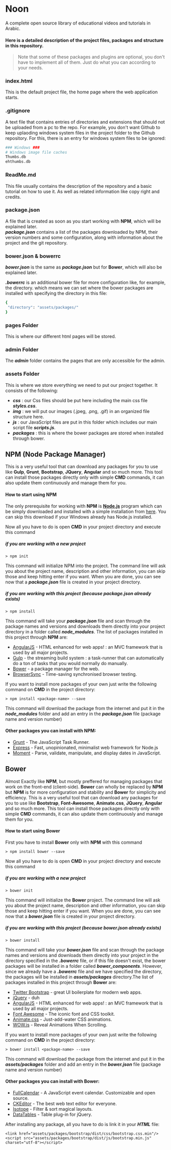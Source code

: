 # Noon

A complete open source library of educational videos and tutorials in Arabic.

#### Here is a detailed description of the project files, packages and structure in this repository.

>Note that some of these packages and plugins are optional, you don't have to implement all of them. Just do what you can according to your needs.

### index.html
This is the default project file, the home page where the web application starts.

### .gitignore
A text file that contains entries of directories and extensions that should not be uploaded from a pc to the repo. For example, you don't want Github to keep uplaoding windows system files in the project folder to the Github repository. For this, there is an entry for windows system files to be ignored:
```sh
### Windows ###
# Windows image file caches
Thumbs.db
ehthumbs.db
```

### ReadMe.md
This file usually contains the description of the repository and a basic tutorial on how to use it. As well as related information like copy right and credits.

### package.json
A file that is created as soon as you start working with **NPM**, which will be explained later.  
***package.json*** contains a list of the packages downloaded by NPM, their version numbers and some configuration, along with information about the project and the git repository.

### bower.json & bowerrc
***bower.json*** is the same as ***package.json*** but for **Bower**, which will also be explained later.

 ***.bowerrc*** is an additional bower file for more configuration like, for example, the directory. which means we can set where the bower packages are installed with specifying the directory in this file:
 ```sh
{
  "directory": "assets/packages/"
}
```

### pages Folder
This is where our different html pages will be stored.

### admin Folder
The ***admin*** folder contains the pages that are only accessible for the admin.

### assets Folder
This is where we store everything we need to put our project together. It consists of the following:

* ***css*** : our Css files should be put here including the main css file ***styles.css***.
* ***img*** : we will put our images (.jpeg, .png, .gif) in an organized file structure here.
* ***js*** : our JavaScript files are put in this folder which includes our main script file ***scripts.js***.
* ***packages*** : this is where the bower packages are stored when installed through bower.



## NPM (Node Package Manager)
This is a very useful tool that can download any packages for you to use like **Gulp**, **Grunt**, **Bootstrap**, **JQuery**, **Angular** and so much more. This tool can install those packages directly only with simple **CMD** commands, it can also update them continuously and manage them for you.

#### How to start using **NPM**
The only prerequisite for working with **NPM** is **[Node.js]** program which can be simply downloaded and installed with a simple installation from [here](https://nodejs.org/en/download/).
You can skip this download if your Windows already has Node.js installed.

Now all you have to do is open **CMD** in your project directory and execute this command
##### if you are working with a new project

    > npm init
This command will initialize NPM into the project. The command line will ask you about the project name, description and other information, you can skip those and keep hitting enter if you want.
When you are done, you can see now that a ***package.json*** file is created in your project directory.

##### if you are working with this project (because ***package.json*** already exists)

    > npm install
This command will take your ***package.json*** file and scan through the package names and versions and downloads them directly into your project directory in a folder called ***node_modules***. The list of packages installed in this project through **NPM** are:

* [AngularJS] - HTML enhanced for web apps! : an MVC framework that is used by all major projects.
* [Gulp] - the streaming build system : a task-runner that can automatically do a ton of tasks that you would normally do manually.
* [Bower] - a package manager for the web.
* [BrowserSync] - Time-saving synchronised browser testing.

If you want to install more packages of your own just write the following command on **CMD** in the project directory:

    > npm install <package-name> --save
This command will download the package from the internet and put it in the ***node_modules*** folder and add an entry in the ***package.json*** file (package name and version number)

#### Other packages you can install with **NPM**:
* [Grunt] - The JavaScript Task Runner.
* [Express] - Fast, unopinionated, minimalist web framework for Node.js
* [Moment] - Parse, validate, manipulate, and display dates in JavaScript.


## Bower
Almost Exactly like **NPM**, but mostly preffered for managing packages that work on the front-end (client-side). **Bower** can wholly be replaced by **NPM** but **NPM** is for more configuration and stability and **Bower** for simplicity and efficiency.
This is a very useful tool that can download any packages for you to use like **Bootstrap**, **Font-Awesome**, **Animate.css**, **JQuery**, **Angular** and so much more. This tool can install those packages directly only with simple **CMD** commands, it can also update them continuously and manage them for you.

#### How to start using **Bower**
First you have to install **Bower** only with **NPM** with this command

    > npm install bower --save
Now all you have to do is open **CMD** in your project directory and execute this command
##### if you are working with a new project

    > bower init
This command will initialize the **Bower** project. The command line will ask you about the project name, description and other information, you can skip those and keep hitting enter if you want.
When you are done, you can see now that a ***bower.json*** file is created in your project directory.

##### if you are working with this project (because ***bower.json*** already exists)

    > bower install
This command will take your ***bower.json*** file and scan through the package names and versions and downloads them directly into your project in the directory specified in the ***.bowerrc*** file, or if this file doesn't exist, the bower packages will be installed in a folder called ***bower_components***. However, since we already have a ***.bowerrc*** file and we have specified the directory, the packages will be installed in ***assets/packages*** directory.The list of packages installed in this project through **Bower** are:

* [Twitter Bootstrap] - great UI boilerplate for modern web apps.
* [jQuery] - duh
* [AngularJS] - HTML enhanced for web apps! : an MVC framework that is used by all major projects.
* [Font Awesome] - The iconic font and CSS toolkit.
* [Animate.css] - Just-add-water CSS animations.
* [WOW.js] - Reveal Animations When Scrolling.

If you want to install more packages of your own just write the following command on **CMD** in the project directory:

    > bower install <package-name> --save
This command will download the package from the internet and put it in the ***assets/packages*** folder and add an entry in the ***bower.json*** file (package name and version number)

#### Other packages you can install with **Bower**:
* [FullCalendar] - A JavaScript event calendar. Customizable and open source.
* [CKEditor] - The best web text editor for everyone.
* [Isotope] - Filter & sort magical layouts.
* [DataTables] - Table plug-in for jQuery.

After installing any package, all you have to do is link it in your ***HTML*** file:

    <link href="assets/packages/bootstrap/dist/css/bootstrap.css.min"/>
    <script src="assets/packages/bootstrap/dist/js/bootstrap.min.js" charset="utf-8"></script>


   [node.js]: <http://nodejs.org>
   [Twitter Bootstrap]: <http://twitter.github.com/bootstrap/>
   [Grunt]: <http://gruntjs.com/>
   [jQuery]: <http://jquery.com>
   [express]: <http://expressjs.com>
   [AngularJS]: <http://angularjs.org>
   [Gulp]: <http://gulpjs.com>
   [Bower]: <https://bower.io/>
   [BrowserSync]: <https://www.browsersync.io/>
   [Moment]: <http://momentjs.com/>
   [Font Awesome]: <http://fontawesome.io/>
   [Animate.css]: <https://daneden.github.io/animate.css/>
   [FullCalendar]: <http://mynameismatthieu.com/WOW/>
   [CKEditor]: <http://ckeditor.com/>
   [Isotope]: <http://isotope.metafizzy.co/>
   [DataTables]: <https://datatables.net/>
   [WOW.js]: <http://mynameismatthieu.com/WOW/>
